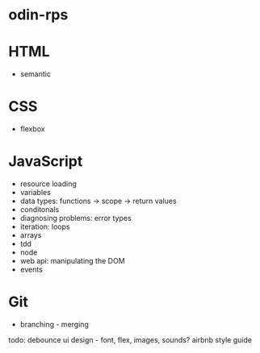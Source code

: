 # odin-rps

# HTML

-   semantic

# CSS

-   flexbox

# JavaScript

-   resource loading
-   variables
-   data types: functions -> scope -> return values
-   conditonals
-   diagnosing problems: error types
-   iteration: loops
-   arrays
-   tdd
-   node
-   web api: manipulating the DOM
-   events

# Git

-   branching - merging

todo:
debounce
ui design - font, flex, images, sounds?
airbnb style guide
